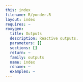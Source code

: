 ```yaml
---
this: index
filename: R/yonder.R
layout: index
requires: ~
roxygen:
  title: Outputs
  description: Reactive outputs.
  parameters: []
  sections: []
  return: ~
  family: outputs
  name: index
  rdname: ~
  examples: ~
---
```

